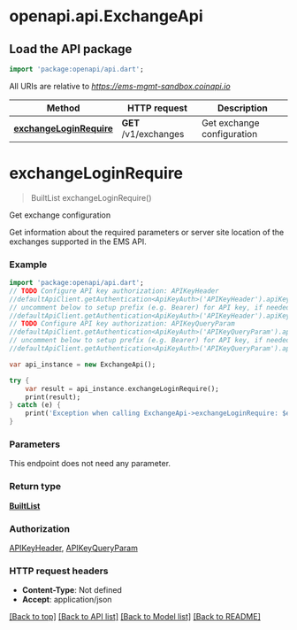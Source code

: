 # openapi.api.ExchangeApi

## Load the API package
```dart
import 'package:openapi/api.dart';
```

All URIs are relative to *https://ems-mgmt-sandbox.coinapi.io*

Method | HTTP request | Description
------------- | ------------- | -------------
[**exchangeLoginRequire**](ExchangeApi.md#exchangeloginrequire) | **GET** /v1/exchanges | Get exchange configuration


# **exchangeLoginRequire**
> BuiltList<ExchangeLoginRequire> exchangeLoginRequire()

Get exchange configuration

Get information about the required parameters or server site location of the exchanges supported in the EMS API.

### Example
```dart
import 'package:openapi/api.dart';
// TODO Configure API key authorization: APIKeyHeader
//defaultApiClient.getAuthentication<ApiKeyAuth>('APIKeyHeader').apiKey = 'YOUR_API_KEY';
// uncomment below to setup prefix (e.g. Bearer) for API key, if needed
//defaultApiClient.getAuthentication<ApiKeyAuth>('APIKeyHeader').apiKeyPrefix = 'Bearer';
// TODO Configure API key authorization: APIKeyQueryParam
//defaultApiClient.getAuthentication<ApiKeyAuth>('APIKeyQueryParam').apiKey = 'YOUR_API_KEY';
// uncomment below to setup prefix (e.g. Bearer) for API key, if needed
//defaultApiClient.getAuthentication<ApiKeyAuth>('APIKeyQueryParam').apiKeyPrefix = 'Bearer';

var api_instance = new ExchangeApi();

try {
    var result = api_instance.exchangeLoginRequire();
    print(result);
} catch (e) {
    print('Exception when calling ExchangeApi->exchangeLoginRequire: $e\n');
}
```

### Parameters
This endpoint does not need any parameter.

### Return type

[**BuiltList<ExchangeLoginRequire>**](ExchangeLoginRequire.md)

### Authorization

[APIKeyHeader](../README.md#APIKeyHeader), [APIKeyQueryParam](../README.md#APIKeyQueryParam)

### HTTP request headers

 - **Content-Type**: Not defined
 - **Accept**: application/json

[[Back to top]](#) [[Back to API list]](../README.md#documentation-for-api-endpoints) [[Back to Model list]](../README.md#documentation-for-models) [[Back to README]](../README.md)

